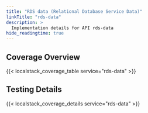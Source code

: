 ```yaml
---
title: "RDS data (Relational Database Service Data)"
linkTitle: "rds-data"
description: >
  Implementation details for API rds-data
hide_readingtime: true
---
```


## Coverage Overview
{{< localstack_coverage_table service="rds-data" >}}

## Testing Details
{{< localstack_coverage_details service="rds-data" >}}
